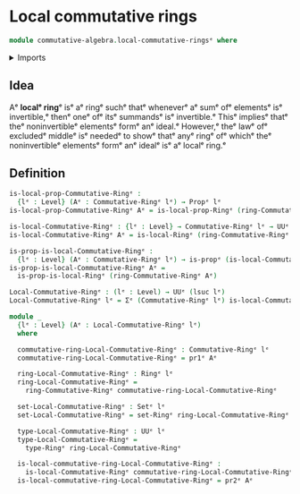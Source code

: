 # Local commutative rings

```agda
module commutative-algebra.local-commutative-ringsᵉ where
```

<details><summary>Imports</summary>

```agda
open import commutative-algebra.commutative-ringsᵉ

open import foundation.dependent-pair-typesᵉ
open import foundation.propositionsᵉ
open import foundation.setsᵉ
open import foundation.universe-levelsᵉ

open import ring-theory.local-ringsᵉ
open import ring-theory.ringsᵉ
```

</details>

## Idea

Aᵉ **localᵉ ring**ᵉ isᵉ aᵉ ringᵉ suchᵉ thatᵉ wheneverᵉ aᵉ sumᵉ ofᵉ elementsᵉ isᵉ invertible,ᵉ
thenᵉ oneᵉ ofᵉ itsᵉ summandsᵉ isᵉ invertible.ᵉ Thisᵉ impliesᵉ thatᵉ theᵉ noninvertibleᵉ
elementsᵉ formᵉ anᵉ ideal.ᵉ However,ᵉ theᵉ lawᵉ ofᵉ excludedᵉ middleᵉ isᵉ neededᵉ to showᵉ
thatᵉ anyᵉ ringᵉ ofᵉ whichᵉ theᵉ noninvertibleᵉ elementsᵉ formᵉ anᵉ idealᵉ isᵉ aᵉ localᵉ ring.ᵉ

## Definition

```agda
is-local-prop-Commutative-Ringᵉ :
  {lᵉ : Level} (Aᵉ : Commutative-Ringᵉ lᵉ) → Propᵉ lᵉ
is-local-prop-Commutative-Ringᵉ Aᵉ = is-local-prop-Ringᵉ (ring-Commutative-Ringᵉ Aᵉ)

is-local-Commutative-Ringᵉ : {lᵉ : Level} → Commutative-Ringᵉ lᵉ → UUᵉ lᵉ
is-local-Commutative-Ringᵉ Aᵉ = is-local-Ringᵉ (ring-Commutative-Ringᵉ Aᵉ)

is-prop-is-local-Commutative-Ringᵉ :
  {lᵉ : Level} (Aᵉ : Commutative-Ringᵉ lᵉ) → is-propᵉ (is-local-Commutative-Ringᵉ Aᵉ)
is-prop-is-local-Commutative-Ringᵉ Aᵉ =
  is-prop-is-local-Ringᵉ (ring-Commutative-Ringᵉ Aᵉ)

Local-Commutative-Ringᵉ : (lᵉ : Level) → UUᵉ (lsuc lᵉ)
Local-Commutative-Ringᵉ lᵉ = Σᵉ (Commutative-Ringᵉ lᵉ) is-local-Commutative-Ringᵉ

module _
  {lᵉ : Level} (Aᵉ : Local-Commutative-Ringᵉ lᵉ)
  where

  commutative-ring-Local-Commutative-Ringᵉ : Commutative-Ringᵉ lᵉ
  commutative-ring-Local-Commutative-Ringᵉ = pr1ᵉ Aᵉ

  ring-Local-Commutative-Ringᵉ : Ringᵉ lᵉ
  ring-Local-Commutative-Ringᵉ =
    ring-Commutative-Ringᵉ commutative-ring-Local-Commutative-Ringᵉ

  set-Local-Commutative-Ringᵉ : Setᵉ lᵉ
  set-Local-Commutative-Ringᵉ = set-Ringᵉ ring-Local-Commutative-Ringᵉ

  type-Local-Commutative-Ringᵉ : UUᵉ lᵉ
  type-Local-Commutative-Ringᵉ =
    type-Ringᵉ ring-Local-Commutative-Ringᵉ

  is-local-commutative-ring-Local-Commutative-Ringᵉ :
    is-local-Commutative-Ringᵉ commutative-ring-Local-Commutative-Ringᵉ
  is-local-commutative-ring-Local-Commutative-Ringᵉ = pr2ᵉ Aᵉ
```